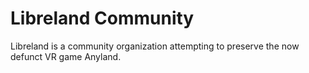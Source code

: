 # Libreland Community

Libreland is a community organization attempting to preserve the now defunct VR game Anyland.
